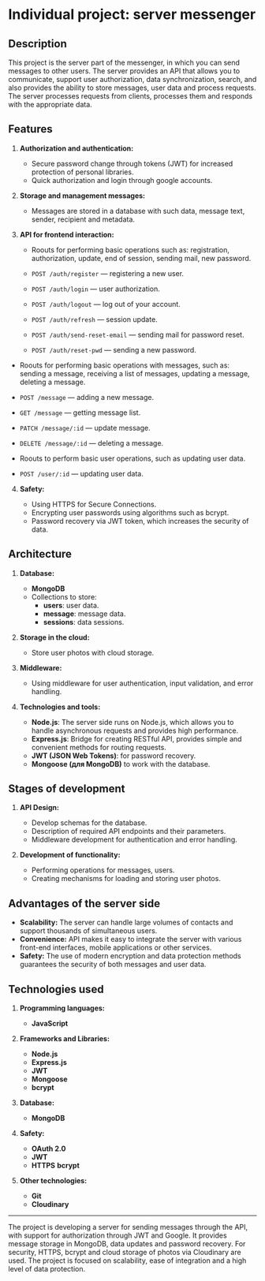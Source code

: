 # Individual project: server messenger

## Description

This project is the server part of the messenger, in which you can send messages to other users. The server provides an API that allows you to communicate, support user authorization, data synchronization, search, and also provides the ability to store messages, user data and process requests. The server processes requests from clients, processes them and responds with the appropriate data.

## Features

1. **Authorization and authentication:**

   - Secure password change through tokens (JWT) for increased protection of personal libraries.
   - Quick authorization and login through google accounts.

2. **Storage and management messages:**

   - Messages are stored in a database with such data, message text, sender, recipient and metadata.

3. **API for frontend interaction:**

   - Roouts for performing basic operations such as: registration, authorization, update, end of session, sending mail, new password.

   - `POST /auth/register` — registering a new user.
   - `POST /auth/login` — user authorization.
   - `POST /auth/logout` — log out of your account.
   - `POST /auth/refresh` — session update.
   - `POST /auth/send-reset-email` — sending mail for password reset.
   - `POST /auth/reset-pwd` — sending a new password.

  - Roouts for performing basic operations with messages, such as: sending a message, receiving a list of messages, updating a message, deleting a message.

  - `POST /message` — adding a new message.
  - `GET /message` — getting message list.
  - `PATСH /message/:id` — update  message.
  - `DELETE /message/:id` — deleting a message.

  - Roouts to perform basic user operations, such as updating user data.

  - `POST /user/:id` — updating user data. 

4. **Safety:**

   - Using HTTPS for Secure Connections.
   - Encrypting user passwords using algorithms such as bcrypt.
   - Password recovery via JWT token, which increases the security of data.

## Architecture

1. **Database:**

   - **MongoDB**
   - Collections to store:
     - **users**: user data.
     - **message**: message data.
     - **sessions**: data sessions.

2. **Storage in the cloud:**

   - Store user photos with cloud storage.

3. **Middleware:**

   - Using middleware for user authentication, input validation, and error handling.

4. **Technologies and tools:**
   - **Node.js**: The server side runs on Node.js, which allows you to handle asynchronous requests and provides high performance.
   - **Express.js**: Bridge for creating RESTful API, provides simple and convenient methods for routing requests.
   - **JWT (JSON Web Tokens)**: for password recovery.
   - **Mongoose (для MongoDB)** to work with the database.

## Stages of development

1. **API Design:**

   - Develop schemas for the database.
   - Description of required API endpoints and their parameters.
   - Middleware development for authentication and error handling.

2. **Development of functionality:**
   - Performing operations for messages, users.
   - Creating mechanisms for loading and storing user photos.

## Advantages of the server side

- **Scalability:** The server can handle large volumes of contacts and support thousands of simultaneous users.
- **Convenience:** API makes it easy to integrate the server with various front-end interfaces, mobile applications or other services.
- **Safety:** The use of modern encryption and data protection methods guarantees the security of both messages and user data.

## Technologies used

1. **Programming languages:**

   - **JavaScript**

2. **Frameworks and Libraries:**

   - **Node.js**
   - **Express.js**
   - **JWT**
   - **Mongoose**
   - **bcrypt**

3. **Database:**

   - **MongoDB**

4. **Safety:**

   - **OAuth 2.0**
   - **JWT**
   - **HTTPS**
     **bcrypt**

5. **Other technologies:**
   - **Git**
   - **Cloudinary**

---

The project is developing a server for sending messages through the API, with support for authorization through JWT and Google. It provides message storage in MongoDB, data updates and password recovery. For security, HTTPS, bcrypt and cloud storage of photos via Cloudinary are used. The project is focused on scalability, ease of integration and a high level of data protection.
